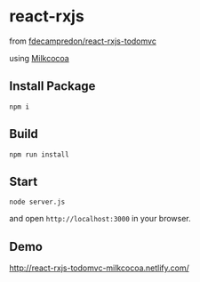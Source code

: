 # react-rxjs

from [fdecampredon/react-rxjs-todomvc](https://github.com/fdecampredon/react-rxjs-todomvc)

using [Milkcocoa](https://mlkcca.com/)

## Install Package

```
npm i
```


## Build

```
npm run install
```

## Start

```
node server.js
```

and open `http://localhost:3000` in your browser.

## Demo

http://react-rxjs-todomvc-milkcocoa.netlify.com/